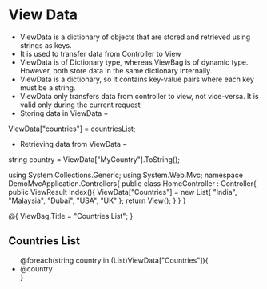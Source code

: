 # View Data
* ViewData is a dictionary of objects that are stored and retrieved using strings as keys.
* It is used to transfer data from Controller to View
* ViewData is of Dictionary type, whereas ViewBag is of dynamic type. However, both store data in the same dictionary internally.
* ViewData is a dictionary, so it contains key-value pairs where each key must be a string.
* ViewData only transfers data from controller to view, not vice-versa. It is valid only during the current request
* Storing data in ViewData −

ViewData["countries"] = countriesList;

* Retrieving data from ViewData −

string country = ViewData["MyCountry"].ToString();

using System.Collections.Generic;
using System.Web.Mvc;
namespace DemoMvcApplication.Controllers{
   public class HomeController : Controller{
      public ViewResult Index(){
         ViewData["Countries"] = new List<string>{
            "India",
            "Malaysia",
            "Dubai",
            "USA",
            "UK"
         };
         return View();
      }
   }
}
  
  @{
   ViewBag.Title = "Countries List";
}
<h2>Countries List</h2>
<ul>
@foreach(string country in (List<string>)ViewData["Countries"]){
   <li>@country</li>
}
</ul>
